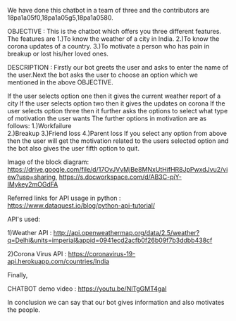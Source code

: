 We have done this chatbot in a team of three  and the contributors are 18pa1a05f0,18pa1a05g5,18pa1a0580.

OBJECTIVE : This is the chatbot which offers you three different features. The features are
             1.)To know the weather of a city in India.
             2.)To know the corona updates of a country.
             3.)To motivate a person who has pain in breakup or lost his/her loved ones.
             
DESCRIPTION : Firstly our bot greets the user and asks to enter the name of the user.Next the bot asks the user to choose an option which we mentioned in the above OBJECTIVE.

If the user selects option one then it gives the current weather report of a city
If the user selects option two then it gives the updates on corona
If the user selects option three then it further asks the options to select what type of motivation the user wants
             The further options in motivation are as follows:
             1.)Workfailure     
             2.)Breakup
             3.)Friend loss
             4.)Parent loss
If you select any option from above then the user will get the motivation related to the users selected option and the bot also gives the user fifth option to quit.

Image of the block diagram: https://drive.google.com/file/d/17OvJVvMjBe8MNxUtHifHR8JpPwxdJvu2/view?usp=sharing,
https://s.docworkspace.com/d/AB3C-piY-IMykey2mOGdFA

Referred links for API usage in python : https://www.dataquest.io/blog/python-api-tutorial/

API's used:

1)Weather API : http://api.openweathermap.org/data/2.5/weather?q=Delhi&units=imperial&appid=0941ecd2acfb0f26b09f7b3ddbb438cf

2)Corona Virus API : https://coronavirus-19-api.herokuapp.com/countries/India

Finally,

CHATBOT demo video : https://youtu.be/NlTgGMT4gaI

In conclusion we can say that our bot gives information and also motivates the people.
             
            
